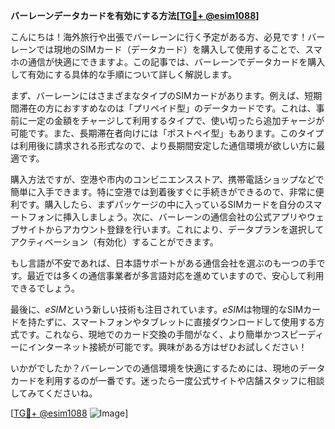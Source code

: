 **バーレーンデータカードを有効にする方法[[TG💪+ @esim1088](https://t.me/s/esim1088)]**

こんにちは！海外旅行や出張でバーレーンに行く予定がある方、必見です！バーレーンでは現地のSIMカード（データカード）を購入して使用することで、スマホの通信が快適にできますよ。この記事では、バーレーンでデータカードを購入して有効にする具体的な手順について詳しく解説します。

まず、バーレーンにはさまざまなタイプのSIMカードがあります。例えば、短期間滞在の方におすすめなのは「プリペイド型」のデータカードです。これは、事前に一定の金額をチャージして利用するタイプで、使い切ったら追加チャージが可能です。また、長期滞在者向けには「ポストペイ型」もあります。このタイプは利用後に請求される形式なので、より長期間安定した通信環境が欲しい方に最適です。

購入方法ですが、空港や市内のコンビニエンスストア、携帯電話ショップなどで簡単に入手できます。特に空港では到着後すぐに手続きができるので、非常に便利です。購入したら、まずパッケージの中に入っているSIMカードを自分のスマートフォンに挿入しましょう。次に、バーレーンの通信会社の公式アプリやウェブサイトからアカウント登録を行います。これにより、データプランを選択してアクティベーション（有効化）することができます。

もし言語が不安であれば、日本語サポートがある通信会社を選ぶのも一つの手です。最近では多くの通信事業者が多言語対応を進めていますので、安心して利用できるでしょう。

最後に、*eSIM*という新しい技術も注目されています。*eSIM*は物理的なSIMカードを持たずに、スマートフォンやタブレットに直接ダウンロードして使用する方式です。これなら、現地でのカード交換の手間がなく、より簡単かつスピーディーにインターネット接続が可能です。興味がある方はぜひお試しください！

いかがでしたか？バーレーンでの通信環境を快適にするためには、現地のデータカードを利用するのが一番です。迷ったら一度公式サイトや店舗スタッフに相談してみてくださいね。

[[TG💪+ @esim1088](https://t.me/s/esim1088) ![Image](https://i.postimg.cc/Y0z9fWf4/image.png)]